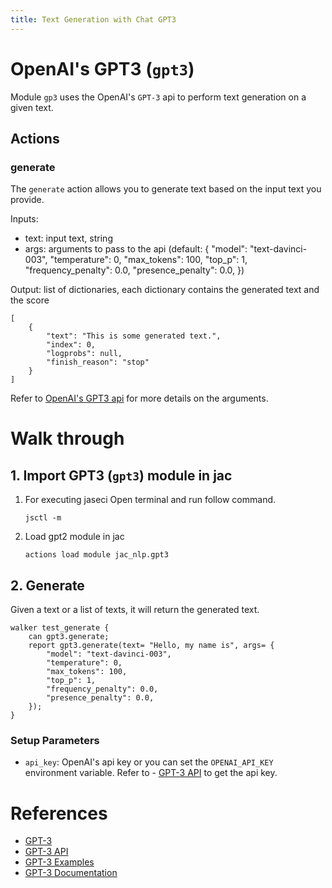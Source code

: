 ```yaml
---
title: Text Generation with Chat GPT3
---
```


# **OpenAI's GPT3 (`gpt3`)**

Module `gp3` uses the OpenAI's `GPT-3` api to perform text generation on a given text.
## **Actions**
### generate
The `generate` action allows you to generate text based on the input text you provide.

Inputs:
- text: input text, string
- args: arguments to pass to the api (default: {
    "model": "text-davinci-003",
    "temperature": 0,
    "max_tokens": 100,
    "top_p": 1,
    "frequency_penalty": 0.0,
    "presence_penalty": 0.0,
})

Output: list of dictionaries, each dictionary contains the generated text and the score
```
[
    {
        "text": "This is some generated text.",
        "index": 0,
        "logprobs": null,
        "finish_reason": "stop"
    }
]
```

Refer to [OpenAI's GPT3 api](https://platform.openai.com/examples) for more details on the arguments.

# **Walk through**

## **1. Import GPT3 (`gpt3`) module in jac**
1. For executing jaseci Open terminal and run follow command.
    ```
    jsctl -m
    ```
2.  Load gpt2 module in jac
    ```
    actions load module jac_nlp.gpt3
    ```

## **2. Generate**
Given a text or a list of texts, it will return the generated text.
```jac
walker test_generate {
    can gpt3.generate;
    report gpt3.generate(text= "Hello, my name is", args= {
        "model": "text-davinci-003",
        "temperature": 0,
        "max_tokens": 100,
        "top_p": 1,
        "frequency_penalty": 0.0,
        "presence_penalty": 0.0,
    });
}
```

### Setup Parameters
- `api_key`: OpenAI's api key
or you can set the `OPENAI_API_KEY` environment variable. Refer to - [GPT-3 API](https://beta.openai.com/docs/api-reference/introduction) to get the api key.
# **References**
- [GPT-3](https://openai.com/blog/gpt-3-apps/)
- [GPT-3 API](https://beta.openai.com/docs/api-reference/introduction)
- [GPT-3 Examples](https://beta.openai.com/docs/api-reference/examples)
- [GPT-3 Documentation](https://beta.openai.com/docs/api-reference/introduction)